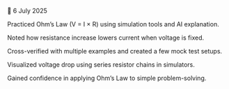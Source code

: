 📅 6 July 2025

Practiced Ohm’s Law (V = I × R) using simulation tools and AI explanation.

Noted how resistance increase lowers current when voltage is fixed.

Cross-verified with multiple examples and created a few mock test setups.

Visualized voltage drop using series resistor chains in simulators.

Gained confidence in applying Ohm’s Law to simple problem-solving.

